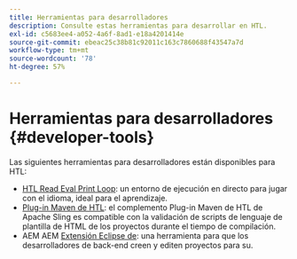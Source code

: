 ```yaml
---
title: Herramientas para desarrolladores
description: Consulte estas herramientas para desarrollar en HTL.
exl-id: c5683ee4-a052-4a6f-8ad1-e18a4201414e
source-git-commit: ebeac25c38b81c92011c163c7860688f43547a7d
workflow-type: tm+mt
source-wordcount: '78'
ht-degree: 57%

---
```



# Herramientas para desarrolladores {#developer-tools}

Las siguientes herramientas para desarrolladores están disponibles para HTL:

* [HTL Read Eval Print Loop](https://github.com/adobe/aem-htl-repl): un entorno de ejecución en directo para jugar con el idioma, ideal para el aprendizaje.
* [Plug-in Maven de HTL](https://sling.apache.org/components/htl-maven-plugin/): el complemento Plug-in Maven de HTL de Apache Sling es compatible con la validación de scripts de lenguaje de plantilla de HTML de los proyectos durante el tiempo de compilación.
* AEM AEM [Extensión Eclipse de](https://experienceleague.adobe.com/en/docs/experience-manager-cloud-service/content/implementing/developer-tools/eclipse): una herramienta para que los desarrolladores de back-end creen y editen proyectos para su.
